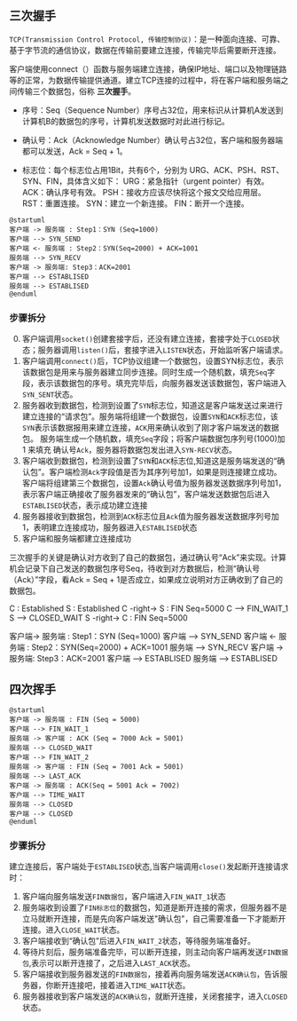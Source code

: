 
## 三次握手
`TCP(Transmission Control Protocol, 传输控制协议)`：是一种面向连接、可靠、基于字节流的通信协议，数据在传输前要建立连接，传输完毕后需要断开连接。

客户端使用connect（）函数与服务端建立连接，确保IP地址、端口以及物理链路等的正常，为数据传输提供通道。建立TCP连接的过程中，将在客户端和服务端之间传输三个数据包，俗称 **三次握手**。


* 序号：Seq（Sequence Number）序号占32位，用来标识从计算机A发送到计算机B的数据包的序号，计算机发送数据时对此进行标记。

* 确认号：Ack（Acknowledge Number）确认号占32位，客户端和服务器端都可以发送，Ack = Seq + 1。

* 标志位：每个标志位占用1Bit，共有6个，分别为 URG、ACK、PSH、RST、SYN、FIN，具体含义如下：
URG：紧急指针（urgent pointer）有效。
ACK：确认序号有效。
PSH：接收方应该尽快将这个报文交给应用层。
RST：重置连接。
SYN：建立一个新连接。
FIN：断开一个连接。

``` plantuml
@startuml
客户端 -> 服务端 : Step1：SYN (Seq=1000)
客户端 --> SYN_SEND 
客户端 <- 服务端 : Step2：SYN(Seq=2000) + ACK=1001
服务端 --> SYN_RECV
客户端 -> 服务端: Step3：ACK=2001
客户端 --> ESTABLISED
服务端 --> ESTABLISED
@enduml
```

### 步骤拆分
0. 客户端调用`socket()`创建套接字后，还没有建立连接，套接字处于`CLOSED`状态；服务器调用`listen()`后，套接字进入`LISTEN`状态，开始监听客户端请求。
1. 客户端调用`connect()`后，TCP协议组建一个数据包，设置SYN标志位，表示该数据包是用来与服务器建立同步连接。同时生成一个随机数，填充`Seq`字段，表示该数据包的序号。填充完毕后，向服务器发送该数据包，客户端进入`SYN_SENT`状态。
2. 服务器收到数据包，检测到设置了`SYN`标志位，知道这是客户端发送过来进行建立连接的“请求包”。服务端将组建一个数据包，设置`SYN`和`ACK`标志位，该`SYN`表示该数据报用来建立连接，`ACK`用来确认收到了刚才客户端发送的数据包。
服务端生成一个随机数，填充`Seq`字段；将客户端数据包序列号(1000)加 1 来填充 确认号`Ack`，服务器将数据包发出进入`SYN-RECV`状态。
3. 客户端收到数据包，检测到设置了`SYN`和`ACK`标志位,知道这是服务端发送的“确认包”。客户端检测`Ack`字段值是否为其序列号加1，如果是则连接建立成功。
客户端将组建第三个数据包，设置`Ack`确认号值为服务器发送数据序列号加1，表示客户端正确接收了服务器发来的“确认包”，客户端发送数据包后进入`ESTABLISED`状态，表示成功建立连接
4. 服务器接收到数据包，检测到`ACK`标志位且`Ack`值为服务器发送数据序列号加1，表明建立连接成功，服务器进入`ESTABLISED`状态
5. 客户端和服务端都建立连接成功

三次握手的关键是确认对方收到了自己的数据包，通过确认号“Ack”来实现。计算机会记录下自己发送的数据包序号Seq，待收到对方数据后，检测“确认号（Ack）”字段，看Ack = Seq + 1是否成立，如果成立说明对方正确收到了自己的数据包。


C : Established
S : Established
C -right-> S : FIN Seq=5000
C --> FIN_WAIT_1
S --> CLOSED_WAIT
S -right-> C : FIN Seq=5000

客户端-> 服务端 : Step1：SYN (Seq=1000)
客户端 --> SYN_SEND 
客户端 <- 服务端 : Step2：SYN(Seq=2000) + ACK=1001
服务端 --> SYN_RECV
客户端 -> 服务端: Step3：ACK=2001
客户端 --> ESTABLISED
服务端 --> ESTABLISED
## 四次挥手
``` plantuml
@startuml
客户端 -> 服务端 : FIN (Seq = 5000)
客户端 --> FIN_WAIT_1
服务端 -> 客户端 : ACK (Seq = 7000 Ack = 5001)
服务端 --> CLOSED_WAIT
客户端 --> FIN_WAIT_2
服务端 -> 客户端 : FIN (Seq = 7001 Ack = 5001)
服务端 --> LAST_ACK
客户端 -> 服务端 : ACK(Seq = 5001 Ack = 7002)
客户端 --> TIME_WAIT
服务端 --> CLOSED
客户端 --> CLOSED
@enduml
```

### 步骤拆分
建立连接后，客户端处于`ESTABLISED`状态,当客户端调用`close()`发起断开连接请求时：
1. 客户端向服务端发送`FIN数据包`，客户端进入`FIN_WAIT_1`状态
2. 服务端收到设置了`FIN标志位`的数据包，知道是断开连接的需求，但服务器不是立马就断开连接，而是先向客户端发送"确认包"，自己需要准备一下才能断开连接。进入`CLOSE_WAIT`状态。
3. 客户端接收到“确认包”后进入`FIN_WAIT_2`状态，等待服务端准备好。
4. 等待片刻后，服务端准备完毕，可以断开连接，则主动向客户端再发送`FIN数据包`,表示可以断开连接了，之后进入`LAST_ACK`状态。
5. 客户端接收到服务器发送的`FIN数据包`，接着再向服务端发送`ACK确认包`，告诉服务器，你断开连接吧，接着进入`TIME_WAIT`状态。
6. 服务器接收到客户端发送的`ACK确认包`，就断开连接，关闭套接字，进入`CLOSED`状态。
